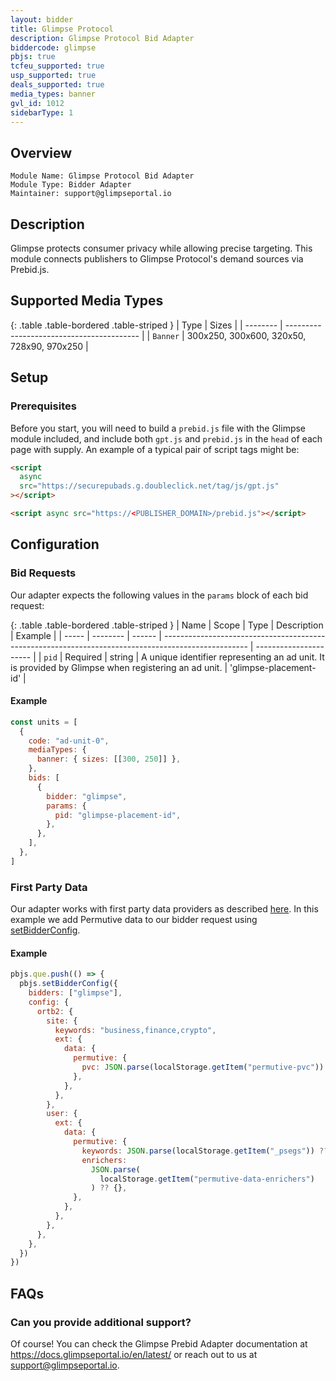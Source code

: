 ```yaml
---
layout: bidder
title: Glimpse Protocol
description: Glimpse Protocol Bid Adapter
biddercode: glimpse
pbjs: true
tcfeu_supported: true
usp_supported: true
deals_supported: true
media_types: banner
gvl_id: 1012
sidebarType: 1
---
```


## Overview

```
Module Name: Glimpse Protocol Bid Adapter
Module Type: Bidder Adapter
Maintainer: support@glimpseportal.io
```

## Description

Glimpse protects consumer privacy while allowing precise targeting. This module connects publishers
to Glimpse Protocol's demand sources via Prebid.js.

## Supported Media Types

{: .table .table-bordered .table-striped }
| Type | Sizes |
| -------- | ----------------------------------------- |
| `Banner` | 300x250, 300x600, 320x50, 728x90, 970x250 |

## Setup

### Prerequisites

Before you start, you will need to build a `prebid.js` file with the Glimpse module included, and include both `gpt.js` and `prebid.js` in the `head` of each page with supply. An example of a typical pair of script tags might be:

```html
<script
  async
  src="https://securepubads.g.doubleclick.net/tag/js/gpt.js"
></script>

<script async src="https://<PUBLISHER_DOMAIN>/prebid.js"></script>
```

## Configuration

### Bid Requests

Our adapter expects the following values in the `params` block of each bid request:

{: .table .table-bordered .table-striped }
| Name | Scope | Type | Description | Example |
| ----- | -------- | ------ | --------------------------------------------------------------------------------------------------- | ---------------------- |
| `pid` | Required | string | A unique identifier representing an ad unit. It is provided by Glimpse when registering an ad unit. | 'glimpse-placement-id' |

#### Example

```javascript
const units = [
  {
    code: "ad-unit-0",
    mediaTypes: {
      banner: { sizes: [[300, 250]] },
    },
    bids: [
      {
        bidder: "glimpse",
        params: {
          pid: "glimpse-placement-id",
        },
      },
    ],
  },
]
```

### First Party Data

Our adapter works with first party data providers as described [here](https://docs.prebid.org/features/firstPartyData.html). In this example we add Permutive data to our bidder request using [setBidderConfig](https://docs.prebid.org/features/firstPartyData.html#supplying-bidder-specific-data).

#### Example

```javascript
pbjs.que.push(() => {
  pbjs.setBidderConfig({
    bidders: ["glimpse"],
    config: {
      ortb2: {
        site: {
          keywords: "business,finance,crypto",
          ext: {
            data: {
              permutive: {
                pvc: JSON.parse(localStorage.getItem("permutive-pvc")) ?? {},
              },
            },
          },
        },
        user: {
          ext: {
            data: {
              permutive: {
                keywords: JSON.parse(localStorage.getItem("_psegs")) ?? [],
                enrichers:
                  JSON.parse(
                    localStorage.getItem("permutive-data-enrichers")
                  ) ?? {},
              },
            },
          },
        },
      },
    },
  })
})
```

## FAQs

### Can you provide additional support?

Of course! You can check the Glimpse Prebid Adapter documentation at <https://docs.glimpseportal.io/en/latest/> or reach out to us at <support@glimpseportal.io>.

